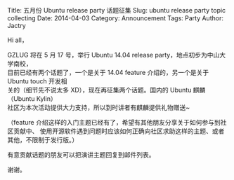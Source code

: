 Title: 五月份 Ubuntu release party 话题征集
Slug: ubuntu release party topic collecting 
Date:  2014-04-03
Category: Announcement
Tags: Party
Author: Jactry

Hi all，  

GZLUG 将在 5 月 17 号，举行 Ubuntu 14.04 release party，地点初步为中山大学南校，  
目前已经有两个话题了，一个是关于 14.04 feature 介绍的，另一个是关于 Ubuntu touch 开发相  
关的（细节先不说太多 XD），现在再征集两个话题。国内的 Ubuntu 麒麟（Ubuntu Kylin）  
社区为本次活动提供大力支持，所以到时讲者有麒麟提供礼物赠送~  

（feature 介绍这样的入门主题已经有了，希望有其他朋友分享关于如何参与到社区贡献中、
使用开源软件遇到问题时应该如何正确向社区求助这样的主题、或者其他，不限制于发行版。）  

有意贡献话题的朋友可以把演讲主题回复到邮件列表。  

谢谢。  

